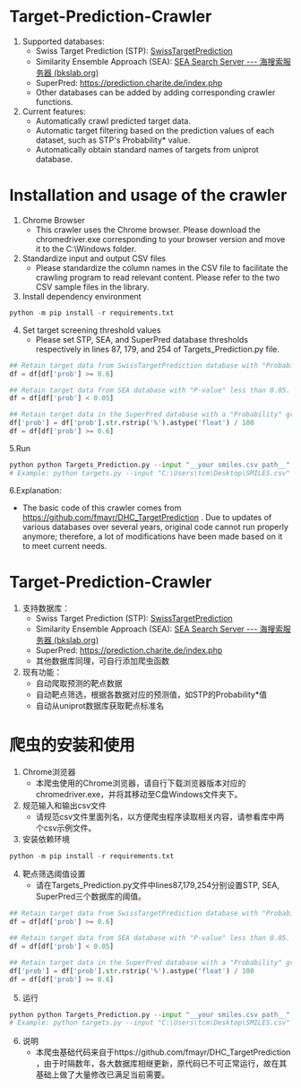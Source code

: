 # Target-Prediction-Crawler
1. Supported databases:
   * Swiss Target Prediction (STP): [SwissTargetPrediction](http://www.swisstargetprediction.ch/)
   * Similarity Ensemble Approach (SEA): [SEA Search Server --- 海搜索服务器 (bkslab.org)](https://sea.bkslab.org/)
   * SuperPred: https://prediction.charite.de/index.php
   * Other databases can be added by adding corresponding crawler functions.
2. Current features:
   * Automatically crawl predicted target data.
   * Automatic target filtering based on the prediction values of each dataset, such as STP's Probability* value.
   * Automatically obtain standard names of targets from uniprot database.
# Installation and usage of the crawler
1. Chrome Browser
   * This crawler uses the Chrome browser. Please download the chromedriver.exe corresponding to your browser version and move it to the C:\Windows folder.
2. Standardize input and output CSV files
   * Please standardize the column names in the CSV file to facilitate the crawling program to read relevant content. Please refer to the two CSV sample files in the library.
3. Install dependency environment
```Python
python -m pip install -r requirements.txt
```
4. Set target screening threshold values 
   * Please set STP, SEA, and SuperPred database thresholds respectively in lines 87, 179, and 254 of Targets_Prediction.py file.
```Python
## Retain target data from SwissTargetPrediction database with "Probability*" greater than or equal to 0.6.
df = df[df['prob'] >= 0.6]

## Retain target data from SEA database with "P-value" less than 0.05.
df = df[df['prob'] < 0.05]

## Retain target data in the SuperPred database with a "Probability" greater than or equal to 60%.
df['prob'] = df['prob'].str.rstrip('%').astype('float') / 100
df = df[df['prob'] >= 0.6]
```
5.Run 
```Python
python python Targets_Prediction.py --input "__your smiles.csv path__" --output "__your output file path__"
# Example: python targets.py --input "C:\Users\tcm\Desktop\SMILES.csv" --output "C:\Users\tcm\Desktop\targets.csv"
```
6.Explanation:
   * The basic code of this crawler comes from https://github.com/fmayr/DHC_TargetPrediction . Due to updates of various databases over several years, original code cannot run properly anymore; therefore, a lot of modifications have been made based on it to meet current needs.

# Target-Prediction-Crawler
1. 支持数据库：
   * Swiss Target Prediction (STP): [SwissTargetPrediction](http://www.swisstargetprediction.ch/)
   * Similarity Ensemble Approach (SEA): [SEA Search Server --- 海搜索服务器 (bkslab.org)](https://sea.bkslab.org/)
   * SuperPred: https://prediction.charite.de/index.php
   * 其他数据库同理，可自行添加爬虫函数
2. 现有功能：
   * 自动爬取预测的靶点数据
   * 自动靶点筛选，根据各数据对应的预测值，如STP的Probability*值
   * 自动从uniprot数据库获取靶点标准名

# 爬虫的安装和使用
1. Chrome浏览器
   * 本爬虫使用的Chrome浏览器，请自行下载浏览器版本对应的chromedriver.exe，并将其移动至C盘Windows文件夹下。
2. 规范输入和输出csv文件
   * 请规范csv文件里面列名，以方便爬虫程序读取相关内容，请参看库中两个csv示例文件。
3. 安装依赖环境
```Python
python -m pip install -r requirements.txt
```
4. 靶点筛选阈值设置
   * 请在Targets_Prediction.py文件中lines87,179,254分别设置STP, SEA, SuperPred三个数据库的阈值。
```Python
## Retain target data from SwissTargetPrediction database with "Probability*" greater than or equal to 0.6.
df = df[df['prob'] >= 0.6]

## Retain target data from SEA database with "P-value" less than 0.05.
df = df[df['prob'] < 0.05]

## Retain target data in the SuperPred database with a "Probability" greater than or equal to 60%.
df['prob'] = df['prob'].str.rstrip('%').astype('float') / 100
df = df[df['prob'] >= 0.6]
```
5. 运行
```Python
python python Targets_Prediction.py --input "__your smiles.csv path__" --output "__your output file path__"
# Example: python targets.py --input "C:\Users\tcm\Desktop\SMILES.csv" --output "C:\Users\tcm\Desktop\targets.csv"
```
6. 说明
   * 本爬虫基础代码来自于https://github.com/fmayr/DHC_TargetPrediction ，由于时隔数年，各大数据库相继更新，原代码已不可正常运行，故在其基础上做了大量修改已满足当前需要。
